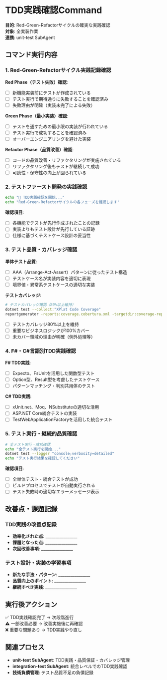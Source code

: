 # TDD実践確認Command

**目的**: Red-Green-Refactorサイクルの確実な実践確認  
**対象**: 全実装作業  
**連携**: unit-test SubAgent

## コマンド実行内容

### 1. Red-Green-Refactorサイクル実践記録確認

**Red Phase（テスト失敗）確認**:
- [ ] 新機能実装前にテストが作成されている
- [ ] テスト実行で期待通りに失敗することを確認済み
- [ ] 失敗理由が明確（実装未完了による失敗）

**Green Phase（最小実装）確認**:
- [ ] テストを通すための最小限の実装が行われている
- [ ] テスト実行で成功することを確認済み
- [ ] オーバーエンジニアリングを避けた実装

**Refactor Phase（品質改善）確認**:
- [ ] コードの品質改善・リファクタリングが実施されている
- [ ] リファクタリング後もテストが継続して成功
- [ ] 可読性・保守性の向上が図られている

### 2. テストファースト開発の実践確認

```bash
echo "🧪 TDD実践確認を開始..."
echo "Red-Green-Refactorサイクルの各フェーズを確認します"
```

**確認項目**:
- [ ] 各機能でテストが先行作成されたことの記録
- [ ] 実装よりもテスト設計が先行している証跡
- [ ] 仕様に基づくテストケース設計の妥当性

### 3. テスト品質・カバレッジ確認

**単体テスト品質**:
- [ ] AAA（Arrange-Act-Assert）パターンに従ったテスト構造
- [ ] テストケース名が実装内容を適切に表現
- [ ] 境界値・異常系テストケースの適切な実装

**テストカバレッジ**:
```bash
# テストカバレッジ確認（80%以上維持）
dotnet test --collect:"XPlat Code Coverage"
reportgenerator -reports:coverage.cobertura.xml -targetdir:coverage-report
```

- [ ] テストカバレッジ80%以上を維持
- [ ] 重要なビジネスロジックが100%カバー
- [ ] 未カバー領域の理由が明確（例外処理等）

### 4. F#・C#言語別TDD実践確認

**F# TDD実践**:
- [ ] Expecto、FsUnitを活用した関数型テスト
- [ ] Option型、Result型を考慮したテストケース
- [ ] パターンマッチング・判別共用体のテスト

**C# TDD実践**:
- [ ] xUnit.net、Moq、NSubstituteの適切な活用
- [ ] ASP.NET Core統合テストの実装
- [ ] TestWebApplicationFactoryを活用した統合テスト

### 5. テスト実行・継続的品質確認

```bash
# 全テスト実行・成功確認
echo "全テスト実行を開始..."
dotnet test --logger "console;verbosity=detailed"
echo "テスト実行結果を確認してください"
```

**確認項目**:
- [ ] 全単体テスト・統合テストが成功
- [ ] ビルドプロセスでテストが自動実行される
- [ ] テスト失敗時の適切なエラーメッセージ表示

## 改善点・課題記録

### TDD実践の改善点記録
- **効率化された点**: ________________
- **課題となった点**: ________________  
- **次回改善事項**: ________________

### テスト設計・実装の学習事項
- **新たな手法・パターン**: ________________
- **品質向上のポイント**: ________________
- **継続すべき実践**: ________________

## 実行後アクション
✅ TDD実践確認完了 → 次段階進行  
⚠️ 一部改善必要 → 改善実施後に再確認  
❌ 重要な問題あり → TDD実践やり直し

## 関連プロセス
- **unit-test SubAgent**: TDD実践・品質保証・カバレッジ管理
- **integration-test SubAgent**: 統合レベルでのTDD実践確認
- **技術負債管理**: テスト品質不足の負債記録